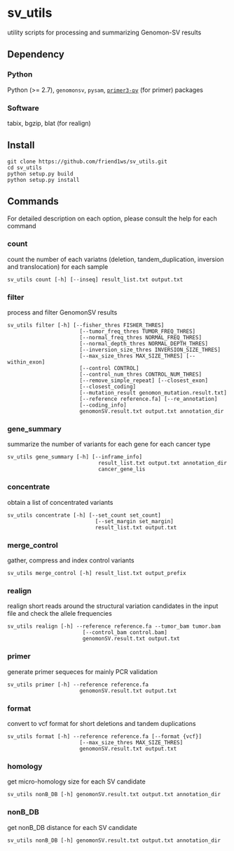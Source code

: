 # sv_utils

utility scripts for processing and summarizing Genomon-SV results

## Dependency

### Python
Python (>= 2.7), `genomonsv`, `pysam`, [`primer3-py`](http://libnano.github.io/primer3-py/index.html) (for primer) packages

### Software
tabix, bgzip, blat (for realign)

## Install

```
git clone https://github.com/friend1ws/sv_utils.git
cd sv_utils
python setup.py build
python setup.py install
```

## Commands
For detailed description on each option, please consult the help for each command

### count
count the number of each variatns (deletion, tandem_duplication, inversion and translocation) for each sample
```
sv_utils count [-h] [--inseq] result_list.txt output.txt
```
### filter
process and filter GenomonSV results
```
sv_utils filter [-h] [--fisher_thres FISHER_THRES]
                       [--tumor_freq_thres TUMOR_FREQ_THRES]
                       [--normal_freq_thres NORMAL_FREQ_THRES]
                       [--normal_depth_thres NORMAL_DEPTH_THRES]
                       [--inversion_size_thres INVERSION_SIZE_THRES]
                       [--max_size_thres MAX_SIZE_THRES] [--within_exon]
                       [--control CONTROL]
                       [--control_num_thres CONTROL_NUM_THRES]
                       [--remove_simple_repeat] [--closest_exon]
                       [--closest_coding]
                       [--mutation_result genomon_mutation.result.txt]
                       [--reference reference.fa] [--re_annotation]
                       [--coding_info]
                       genomonSV.result.txt output.txt annotation_dir
```
### gene_summary
summarize the number of variants for each gene for each cancer type
```
sv_utils gene_summary [-h] [--inframe_info]
                             result_list.txt output.txt annotation_dir
                             cancer_gene_lis
```
### concentrate
obtain a list of concentrated variants
```
sv_utils concentrate [-h] [--set_count set_count]
                            [--set_margin set_margin]
                            result_list.txt output.txt
```
### merge_control
gather, compress and index control variants

```
sv_utils merge_control [-h] result_list.txt output_prefix
```
### realign
realign short reads around the structural variation candidates in the input file and check the allele frequencies
```
sv_utils realign [-h] --reference reference.fa --tumor_bam tumor.bam
                        [--control_bam control.bam]
                        genomonSV.result.txt output.txt
```

### primer
generate primer sequeces for mainly PCR validation
```
sv_utils primer [-h] --reference reference.fa
                       genomonSV.result.txt output.txt
```

### format
convert to vcf format for short deletions and tandem duplications
```
sv_utils format [-h] --reference reference.fa [--format {vcf}]
                       [--max_size_thres MAX_SIZE_THRES]
                       genomonSV.result.txt output.txt
```

### homology
get micro-homology size for each SV candidate
```
sv_utils nonB_DB [-h] genomonSV.result.txt output.txt annotation_dir
```

### nonB_DB
get nonB_DB distance for each SV candidate
```
sv_utils nonB_DB [-h] genomonSV.result.txt output.txt annotation_dir
```

